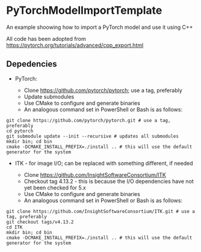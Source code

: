 # PyTorchModelImportTemplate
An example shoowing how to import a PyTorch model and use it using C++

All code has been adopted from https://pytorch.org/tutorials/advanced/cpp_export.html

## Depedencies
* PyTorch:

  * Clone https://github.com/pytorch/pytorch; use a tag, preferably
  * Update submodules
  * Use CMake to configure and generate binaries 
  * An analogous command set in PowerShell or Bash is as follows:
  
```
git clone https://github.com/pytorch/pytorch.git # use a tag, preferably
cd pytorch
git submodule update --init --recursive # updates all submodules 
mkdir bin; cd bin
cmake -DCMAKE_INSTALL_PREFIX=./install .. # this will use the default generator for the system
```

* ITK - for image I/O; can be replaced with something different, if needed

  * Clone https://github.com/InsightSoftwareConsortium/ITK
  * Checkout tag 4.13.2 - this is because the I/O dependencies have not yet been checked for 5.x
  * Use CMake to configure and generate binaries 
  * An analogous command set in PowerShell or Bash is as follows:
  
```
git clone https://github.com/InsightSoftwareConsortium/ITK.git # use a tag, preferably
git checkout tags/v4.13.2
cd ITK
mkdir bin; cd bin
cmake -DCMAKE_INSTALL_PREFIX=./install .. # this will use the default generator for the system
```